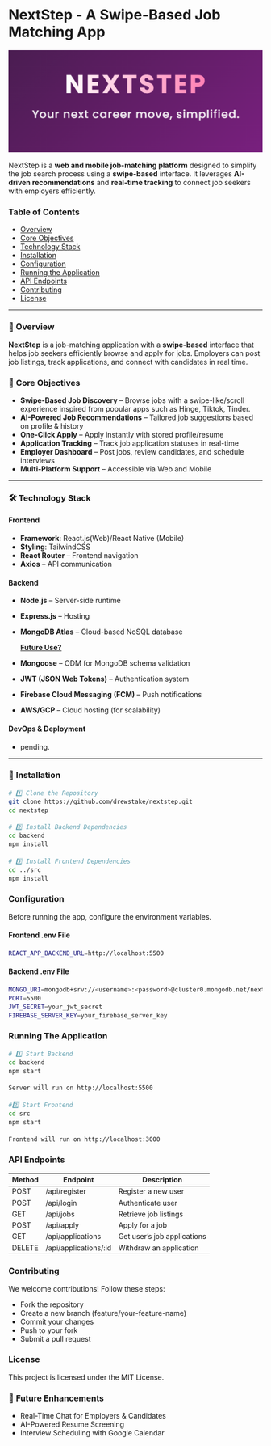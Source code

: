 # NextStep - A Swipe-Based Job Matching App

<img src="src/assets//NextStep_Logo.png">

NextStep is a **web and mobile job-matching platform** designed to simplify the job search process using a **swipe-based** interface. It leverages **AI-driven recommendations** and **real-time tracking** to connect job seekers with employers efficiently.

###  Table of Contents
- [Overview](#overview)
- [Core Objectives](#core-objectives)
- [Technology Stack](#technology-stack)
- [Installation](#installation)
- [Configuration](#configuration)
- [Running the Application](#running-the-application)
- [API Endpoints](#api-endpoints)
- [Contributing](#contributing)
- [License](#license)
---

### 🚀 Overview

**NextStep** is a job-matching application with a **swipe-based** interface that helps job seekers efficiently browse and apply for jobs. Employers can post job listings, track applications, and connect with candidates in real time.


### 🎯 **Core Objectives**
- **Swipe-Based Job Discovery** – Browse jobs with a swipe-like/scroll experience inspired from popular apps such as Hinge, Tiktok, Tinder.
- **AI-Powered Job Recommendations** – Tailored job suggestions based on profile & history  
- **One-Click Apply** – Apply instantly with stored profile/resume  
- **Application Tracking** – Track job application statuses in real-time  
- **Employer Dashboard** – Post jobs, review candidates, and schedule interviews  
- **Multi-Platform Support** – Accessible via Web and Mobile  

---

### 🛠 **Technology Stack**

#### **Frontend**
- **Framework**: React.js(Web)/React Native (Mobile)
- **Styling**: TailwindCSS
- **React Router** – Frontend navigation
- **Axios** – API communication

#### **Backend**
- **Node.js** – Server-side runtime
- **Express.js** – Hosting
- **MongoDB Atlas** – Cloud-based NoSQL database


   **<u>Future Use?</u>**

- **Mongoose** – ODM for MongoDB schema validation
- **JWT (JSON Web Tokens)** – Authentication system
- **Firebase Cloud Messaging (FCM)** – Push notifications
- **AWS/GCP** – Cloud hosting (for scalability)


#### **DevOps & Deployment**
- pending.

---

### 🔧 **Installation**
```bash
# 1️⃣ Clone the Repository
git clone https://github.com/drewstake/nextstep.git
cd nextstep

# 2️⃣ Install Backend Dependencies
cd backend
npm install

# 3️⃣ Install Frontend Dependencies
cd ../src
npm install
```
### **Configuration**
Before running the app, configure the environment variables.

#### Frontend .env File
```bash
REACT_APP_BACKEND_URL=http://localhost:5500
```

#### Backend .env File
```bash
MONGO_URI=mongodb+srv://<username>:<password>@cluster0.mongodb.net/nextstep
PORT=5500
JWT_SECRET=your_jwt_secret
FIREBASE_SERVER_KEY=your_firebase_server_key
```

### **Running The Application**
```bash
# 1️⃣ Start Backend
cd backend
npm start

Server will run on http://localhost:5500

#2️⃣ Start Frontend
cd src
npm start

Frontend will run on http://localhost:3000
```
### **API Endpoints**
|Method	 |    Endpoint	            |    Description                |
|--------|--------------------------|-------------------------------|
|POST	 |  /api/register	        |   Register a new user         |
|POST	 |  /api/login	            |   Authenticate user           |
|GET	 |  /api/jobs	            |   Retrieve job listings       |
|POST	 |  /api/apply	            |   Apply for a job             |
|GET	 |  /api/applications       |	Get user’s job applications |
|DELETE	 |  /api/applications/:id	|   Withdraw an application     |


### **Contributing**
We welcome contributions! Follow these steps:

- Fork the repository 
- Create a new branch (feature/your-feature-name)
- Commit your changes
- Push to your fork
- Submit a pull request

### **License**
This project is licensed under the MIT License.

### 📢 **Future Enhancements**
- Real-Time Chat for Employers & Candidates
- AI-Powered Resume Screening
- Interview Scheduling with Google Calendar
